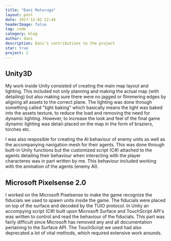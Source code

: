 ```yaml
---
title: "Dani Mataruga"
layout: post
date: 2017-12-02 22:44
headerImage: false
tag: code
category: blog
author: dani
description: Dani's contributions to the project
star: true
project: 2
---
```


## Unity3D
My work inside Unity consisted of creating the main map layout and lighting. This included not only planning and making the actual map (with detailing) but also making sure there were no jagged or flimmering edges by aligning all assets to the correct plane. The lighting was done through something called "light baking" which basically means the light was baked into the assets texture, to reduce the load and removing the need for dynamic lighting. However, to increase the look and feel of the final game dynamic lighting was detail-placed on the map in the form of braziers, torches etc.

I was also resposible for creating the AI behaviour of enemy units as well as the accompanying navigation mesh for their agents. This was done through built-in Unity functions but the customized script (C#) attached to the agents detailing their behaviour when interacting with the player characteres was in part written by me. This behaviour included working with the animation of the agents (enemy AI).

## Microsoft Pixelsense 2.0
I worked on the Microsoft Pixelsense to make the game recognize the fiducials we used to spawn units inside the game. The fiducials were placed on top of the surface and decoded by the TUIO protocol. In Unity an accompying script (C#) built upon Microsoft Surface and TouchScript API's was written to control and read the behaviour of the fiducials. This part was fairly difficult since Microsoft has removed any and all documentation pertaining to the Surface API. The TouchScirpt we used had also deprecated a lot of vital methods, which required extensive work arounds.
